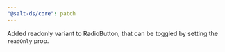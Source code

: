 ```yaml
---
"@salt-ds/core": patch
---
```


Added readonly variant to RadioButton, that can be toggled by setting the `readOnly` prop.
